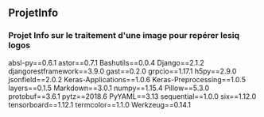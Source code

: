 ## ProjetInfo
### Projet Info sur le traitement d'une image pour repérer lesiq logos

absl-py==0.6.1
astor==0.7.1
Bashutils==0.0.4
Django==2.1.2
djangorestframework==3.9.0
gast==0.2.0
grpcio==1.17.1
h5py==2.9.0
jsonfield==2.0.2
Keras-Applications==1.0.6
Keras-Preprocessing==1.0.5
layers==0.1.5
Markdown==3.0.1
numpy==1.15.4
Pillow==5.3.0
protobuf==3.6.1
pytz==2018.6
PyYAML==3.13
sequential==1.0.0
six==1.12.0
tensorboard==1.12.1
termcolor==1.1.0
Werkzeug==0.14.1
